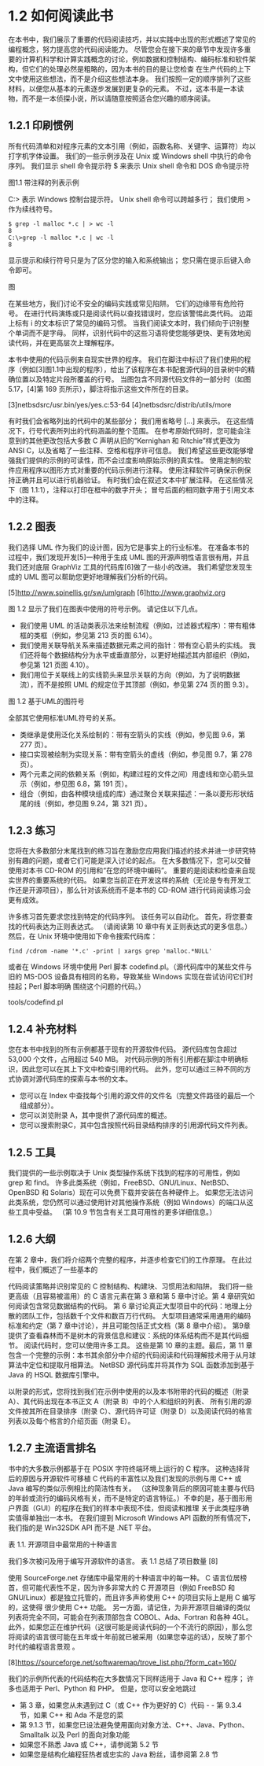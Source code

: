 # 1.2  如何阅读此书

在本书中，我们展示了重要的代码阅读技巧，并以实践中出现的形式概述了常见的编程概念，努力提高您的代码阅读能力。 尽管您会在接下来的章节中发现许多重要的计算机科学和计算实践概念的讨论，例如数据和控制结构、编码标准和软件架构，但它们的处理必然是粗略的，因为本书的目的是让您检查 在生产代码的上下文中使用这些想法，而不是介绍这些想法本身。 我们按照一定的顺序排列了这些材料，以便您从基本的元素逐步发展到更复杂的元素。 不过，这本书是一本读物，而不是一本侦探小说，所以请随意按照适合您兴趣的顺序阅读。

## 1.2.1 印刷惯例

所有代码清单和对程序元素的文本引用（例如，函数名称、关键字、运算符）均以打字机字体设置。 我们的一些示例涉及在 Unix 或 Windows shell 中执行的命令序列。 我们显示 shell 命令提示符 $ 来表示 Unix shell 命令和 DOS 命令提示符

图1.1 带注释的列表示例

C:\> 表示 Windows 控制台提示符。 Unix shell 命令可以跨越多行； 我们使用 > 作为续线符号。
```
$ grep -l malloc *.c | > wc -l
8
C:\>grep -l malloc *.c | wc -l
8
```

显示提示和续行符号只是为了区分您的输入和系统输出； 您只需在提示后键入命令即可。

图

在某些地方，我们讨论不安全的编码实践或常见陷阱。 它们的边缘带有危险符号。 在进行代码演练或只是阅读代码以查找错误时，您应该警惕此类代码。 边距上标有 i 的文本标识了常见的编码习惯。 当我们阅读文本时，我们倾向于识别整个单词而不是字母。 同样，识别代码中的这些习语将使您能够更快、更有效地阅读代码，并在更高层次上理解程序。

本书中使用的代码示例来自现实世界的程序。 我们在脚注中标识了我们使用的程序（例如[3]图1.1中出现的程序），给出了该程序在本书配套源代码的目录树中的精确位置以及特定片段所覆盖的行号。 当图包含不同源代码文件的一部分时（如图 5.17，[4]第 169 页所示），脚注将指示这些文件所在的目录。

[3]netbsdsrc/usr.bin/yes/yes.c:53-64
[4]netbsdsrc/distrib/utils/more

有时我们会省略列出的代码中的某些部分； 我们用省略号 [...] 来表示。 在这些情况下，行号代表所列出的代码涵盖的整个范围。 在参考原始代码时，您可能会注意到的其他更改包括大多数 C 声明从旧的“Kernighan 和 Ritchie”样式更改为 ANSI C，以及省略了一些注释、空格和程序许可信息。 我们希望这些更改能够增强我们提供的示例的可读性，而不会过度影响原始示例的真实性。 使用定制的软件应用程序以图形方式对重要的代码示例进行注释。 使用注释软件可确保示例保持正确并且可以进行机器验证。 有时我们会在叙述文本中扩展注释。 在这些情况下（图 1.1:1），注释以打印在框中的数字开头； 冒号后面的相同数字用于引用文本中的注释。

## 1.2.2 图表

我们选择 UML 作为我们的设计图，因为它是事实上的行业标准。 在准备本书的过程中，我们发现开发[5]一种用于生成 UML 图的开源声明性语言很有用，并且我们还对底层 GraphViz 工具的代码库[6]做了一些小的改进。 我们希望您发现生成的 UML 图可以帮助您更好地理解我们分析的代码。

[5]http://www.spinellis.gr/sw/umlgraph
[6]http://www.graphviz.org

图 1.2 显示了我们在图表中使用的符号示例。 请记住以下几点。

- 我们使用 UML 的活动类表示法来绘制流程（例如，过滤器式程序）：带有粗体框的类框（例如，参见第 213 页的图 6.14）。
- 我们使用关联导航关系来描述数据元素之间的指针：带有空心箭头的实线。 我们还将每个数据结构分为水平或垂直部分，以更好地描述其内部组织（例如，参见第 121 页图 4.10）。
- 我们用位于关联线上的实线箭头来显示关联的方向（例如，为了说明数据流），而不是按照 UML 的规定位于其顶部（例如，参见第 274 页的图 9.3）。

图 1.2 基于UML的图符号

全部其它使用标准UML符号的关系。

- 类继承是使用泛化关系绘制的：带有空箭头的实线（例如，参见图 9.6，第 277 页）。
- 接口实现被绘制为实现关系：带有空箭头的虚线（例如，参见图 9.7，第 278 页）。
- 两个元素之间的依赖关系（例如，构建过程的文件之间）用虚线和空心箭头显示（例如，参见图 6.8，第 191 页）。
- 组合（例如，由各种模块组成的库）通过聚合关联来描述：一条以菱形形状结尾的线（例如，参见图 9.24，第 321 页）。

## 1.2.3 练习

您将在大多数部分末尾找到的练习旨在激励您应用我们描述的技术并进一步研究特别有趣的问题，或者它们可能是深入讨论的起点。 在大多数情况下，您可以交替使用对本书 CD-ROM 的引用和“在您的环境中编码”。 重要的是阅读和检查来自现实世界的重要系统的代码。 如果您当前正在开发这样的系统（无论是专有开发工作还是开源项目），那么针对该系统而不是本书的 CD-ROM 进行代码阅读练习会更有成效。

许多练习首先要求您找到特定的代码序列。 该任务可以自动化。 首先，将您要查找的代码表达为正则表达式。 （请阅读第 10 章中有关正则表达式的更多信息。）然后，在 Unix 环境中使用如下命令搜索代码库：

```
find /cdrom -name '*.c' -print | xargs grep 'malloc.*NULL'
```

或者在 Windows 环境中使用 Perl 脚本 codefind.pl。（源代码库中的某些文件与旧的 MS-DOS 设备具有相同的名称，导致某些 Windows 实现在尝试访问它们时挂起；Perl 脚本明确 围绕这个问题的代码。）

tools/codefind.pl

## 1.2.4 补充材料

您在本书中找到的所有示例都基于现有的开源软件代码。 源代码库包含超过 53,000 个文件，占用超过 540 MB。 对代码示例的所有引用都在脚注中明确标识，因此您可以在其上下文中检查引用的代码。 此外，您可以通过三种不同的方式协调对源代码库的探索与本书的文本。

- 您可以在 Index 中查找每个引用的源文件的文件名（完整文件路径的最后一个组成部分）。
- 您可以浏览附录 A，其中提供了源代码库的概述。
- 您可以搜索附录C，其中包含按照代码目录结构排序的引用源代码文件列表。

## 1.2.5 工具

我们提供的一些示例取决于 Unix 类型操作系统下找到的程序的可用性，例如 grep 和 find。 许多此类系统（例如，FreeBSD、GNU/Linux、NetBSD、OpenBSD 和 Solaris）现在可以免费下载并安装在各种硬件上。 如果您无法访问此类系统，您仍然可以通过使用针对其他操作系统（例如 Windows）的端口从这些工具中受益。 （第 10.9 节包含有关工具可用性的更多详细信息。）

## 1.2.6 大纲

在第 2 章中，我们将介绍两个完整的程序，并逐步检查它们的工作原理。 在此过程中，我们概述了一些基本的
 
代码阅读策略并识别常见的 C 控制结构、构建块、习惯用法和陷阱。 我们将一些更高级（且容易被滥用）的 C 语言元素在第 3 章和第 5 章中讨论。第 4 章研究如何阅读包含常见数据结构的代码。 第 6 章讨论真正大型项目中的代码：地理上分散的团队工作，包括数千个文件和数百万行代码。 大型项目通常采用通用的编码标准和约定（第 7 章中讨论），并且可能包括正式文档（第 8 章中介绍）。 第9章提供了查看森林而不是树木的背景信息和建议：系统的体系结构而不是其代码细节。 阅读代码时，您可以使用许多工具。 这些是第 10 章的主题。最后，第 11 章包含一个完整的示例：本书其余部分中介绍的代码阅读和代码理解技术用于从月球算法中定位和提取月相算法。 NetBSD 源代码库并将其作为 SQL 函数添加到基于 Java 的 HSQL 数据库引擎中。

以附录的形式，您将找到我们在示例中使用的以及本书附带的代码的概述（附录 A）、其代码出现在本书正文 A（附录 B）中的个人和组织的列表、 所有引用的源文件按其所在目录排序（附录 C）、源代码许可证（附录 D）以及阅读代码的格言列表以及每个格言的介绍页面（附录 E）。

## 1.2.7 主流语言排名

书中的大多数示例都基于在 POSIX 字符终端环境上运行的 C 程序。 这种选择背后的原因与开源软件可移植 C 代码的丰富性以及我们发现的示例与用 C++ 或 Java 编写的类似示例相比的简洁性有关。 （这种现象背后的原因可能主要与代码的年龄或流行的编码风格有关，而不是特定的语言特征。）不幸的是，基于图形用户界面（GUI）的程序在我们的样本中表现不佳，但阅读和推理 关于此类程序确实值得单独出一本书。 在我们提到 Microsoft Windows API 函数的所有情况下，我们指的是 Win32SDK API 而不是 .NET 平台。

表 1.1. 开源项目中最常用的十种语言

我们多次被问及用于编写开源软件的语言。 表 1.1 总结了项目数量 [8]

使用 SourceForge.net 存储库中最常用的十种语言中的每一种。 C 语言位居榜首，但可能代表性不足，因为许多非常大的 C 开源项目（例如 FreeBSD 和 GNU/Linux）都是独立托管的，而且许多声称使用 C++ 的项目实际上是用 C 编写的，这使得 很少使用 C++ 功能。 另一方面，请记住，为非开源项目编译的类似列表将完全不同，可能会在列表顶部包含 COBOL、Ada、Fortran 和各种 4GL。 此外，如果您正在维护代码（这很可能是阅读代码的一个不流行的原因），那么您将阅读的语言很可能在五年或十年前就已被采用（如果您幸运的话），反映了那个时代的编程语言景观 。

[8]https://sourceforge.net/softwaremap/trove_list.php/?form_cat=160/

我们的示例所代表的代码结构在大多数情况下同样适用于 Java 和 C++ 程序； 许多也适用于 Perl、Python 和 PHP。 但是，您可以安全地跳过

- 第 3 章，如果您从未遇到过 C（或 C++ 作为更好的 C）代码 - - 第 9.3.4 节，如果 C++ 和 Ada 不是您的菜
- 第 9.1.3 节，如果您已设法避免使用面向对象方法、C++、Java、Python、Smalltalk 以及 Perl 的面向对象功能
- 如果您不熟悉 Java 或 C++，请参阅第 5.2 节
- 如果您是结构化编程狂热者或忠实的 Java 粉丝，请参阅第 2.8 节


